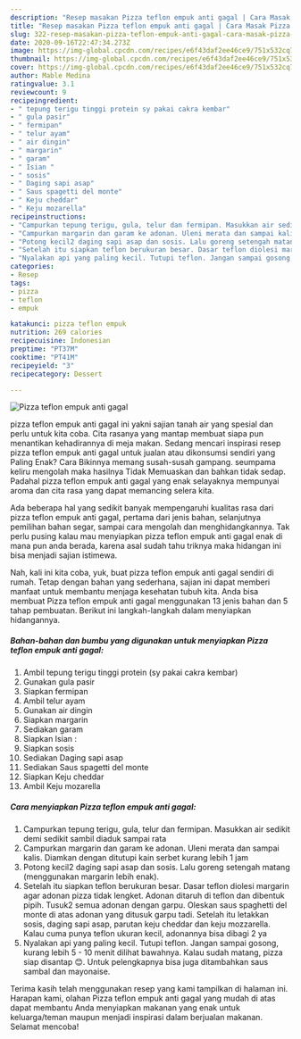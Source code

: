 ```yaml
---
description: "Resep masakan Pizza teflon empuk anti gagal | Cara Masak Pizza teflon empuk anti gagal Yang Bikin Ngiler"
title: "Resep masakan Pizza teflon empuk anti gagal | Cara Masak Pizza teflon empuk anti gagal Yang Bikin Ngiler"
slug: 322-resep-masakan-pizza-teflon-empuk-anti-gagal-cara-masak-pizza-teflon-empuk-anti-gagal-yang-bikin-ngiler
date: 2020-09-16T22:47:34.273Z
image: https://img-global.cpcdn.com/recipes/e6f43daf2ee46ce9/751x532cq70/pizza-teflon-empuk-anti-gagal-foto-resep-utama.jpg
thumbnail: https://img-global.cpcdn.com/recipes/e6f43daf2ee46ce9/751x532cq70/pizza-teflon-empuk-anti-gagal-foto-resep-utama.jpg
cover: https://img-global.cpcdn.com/recipes/e6f43daf2ee46ce9/751x532cq70/pizza-teflon-empuk-anti-gagal-foto-resep-utama.jpg
author: Mable Medina
ratingvalue: 3.1
reviewcount: 9
recipeingredient:
- " tepung terigu tinggi protein sy pakai cakra kembar"
- " gula pasir"
- " fermipan"
- " telur ayam"
- " air dingin"
- " margarin"
- " garam"
- " Isian "
- " sosis"
- " Daging sapi asap"
- " Saus spagetti del monte"
- " Keju cheddar"
- " Keju mozarella"
recipeinstructions:
- "Campurkan tepung terigu, gula, telur dan fermipan. Masukkan air sedikit demi sedikit sambil diaduk sampai rata"
- "Campurkan margarin dan garam ke adonan. Uleni merata dan sampai kalis. Diamkan dengan ditutupi kain serbet kurang lebih 1 jam"
- "Potong kecil2 daging sapi asap dan sosis. Lalu goreng setengah matang (menggunakan margarin lebih enak)."
- "Setelah itu siapkan teflon berukuran besar. Dasar teflon diolesi margarin agar adonan pizza tidak lengket. Adonan ditaruh di teflon dan dibentuk pipih. Tusuk2 semua adonan dengan garpu. Oleskan saus spaghetti del monte di atas adonan yang ditusuk garpu tadi. Setelah itu letakkan sosis, daging sapi asap, parutan keju cheddar dan keju mozzarella. Kalau cuma punya teflon ukuran kecil, adonannya bisa dibagi 2 ya"
- "Nyalakan api yang paling kecil. Tutupi teflon. Jangan sampai gosong, kurang lebih 5 - 10 menit dilihat bawahnya. Kalau sudah matang, pizza siap disantap 😊. Untuk pelengkapnya bisa juga ditambahkan saus sambal dan mayonaise."
categories:
- Resep
tags:
- pizza
- teflon
- empuk

katakunci: pizza teflon empuk 
nutrition: 269 calories
recipecuisine: Indonesian
preptime: "PT37M"
cooktime: "PT41M"
recipeyield: "3"
recipecategory: Dessert

---
```



![Pizza teflon empuk anti gagal](https://img-global.cpcdn.com/recipes/e6f43daf2ee46ce9/751x532cq70/pizza-teflon-empuk-anti-gagal-foto-resep-utama.jpg)


pizza teflon empuk anti gagal ini yakni sajian tanah air yang spesial dan perlu untuk kita coba. Cita rasanya yang mantap membuat siapa pun menantikan kehadirannya di meja makan.
Sedang mencari inspirasi resep pizza teflon empuk anti gagal untuk jualan atau dikonsumsi sendiri yang Paling Enak? Cara Bikinnya memang susah-susah gampang. seumpama keliru mengolah maka hasilnya Tidak Memuaskan dan bahkan tidak sedap. Padahal pizza teflon empuk anti gagal yang enak selayaknya mempunyai aroma dan cita rasa yang dapat memancing selera kita.

Ada beberapa hal yang sedikit banyak mempengaruhi kualitas rasa dari pizza teflon empuk anti gagal, pertama dari jenis bahan, selanjutnya pemilihan bahan segar, sampai cara mengolah dan menghidangkannya. Tak perlu pusing kalau mau menyiapkan pizza teflon empuk anti gagal enak di mana pun anda berada, karena asal sudah tahu triknya maka hidangan ini bisa menjadi sajian istimewa.




Nah, kali ini kita coba, yuk, buat pizza teflon empuk anti gagal sendiri di rumah. Tetap dengan bahan yang sederhana, sajian ini dapat memberi manfaat untuk membantu menjaga kesehatan tubuh kita. Anda bisa membuat Pizza teflon empuk anti gagal menggunakan 13 jenis bahan dan 5 tahap pembuatan. Berikut ini langkah-langkah dalam menyiapkan hidangannya.

<!--inarticleads1-->

##### Bahan-bahan dan bumbu yang digunakan untuk menyiapkan Pizza teflon empuk anti gagal:

1. Ambil  tepung terigu tinggi protein (sy pakai cakra kembar)
1. Gunakan  gula pasir
1. Siapkan  fermipan
1. Ambil  telur ayam
1. Gunakan  air dingin
1. Siapkan  margarin
1. Sediakan  garam
1. Siapkan  Isian :
1. Siapkan  sosis
1. Sediakan  Daging sapi asap
1. Sediakan  Saus spagetti del monte
1. Siapkan  Keju cheddar
1. Ambil  Keju mozarella




<!--inarticleads2-->

##### Cara menyiapkan Pizza teflon empuk anti gagal:

1. Campurkan tepung terigu, gula, telur dan fermipan. Masukkan air sedikit demi sedikit sambil diaduk sampai rata
1. Campurkan margarin dan garam ke adonan. Uleni merata dan sampai kalis. Diamkan dengan ditutupi kain serbet kurang lebih 1 jam
1. Potong kecil2 daging sapi asap dan sosis. Lalu goreng setengah matang (menggunakan margarin lebih enak).
1. Setelah itu siapkan teflon berukuran besar. Dasar teflon diolesi margarin agar adonan pizza tidak lengket. Adonan ditaruh di teflon dan dibentuk pipih. Tusuk2 semua adonan dengan garpu. Oleskan saus spaghetti del monte di atas adonan yang ditusuk garpu tadi. Setelah itu letakkan sosis, daging sapi asap, parutan keju cheddar dan keju mozzarella. Kalau cuma punya teflon ukuran kecil, adonannya bisa dibagi 2 ya
1. Nyalakan api yang paling kecil. Tutupi teflon. Jangan sampai gosong, kurang lebih 5 - 10 menit dilihat bawahnya. Kalau sudah matang, pizza siap disantap 😊. Untuk pelengkapnya bisa juga ditambahkan saus sambal dan mayonaise.




Terima kasih telah menggunakan resep yang kami tampilkan di halaman ini. Harapan kami, olahan Pizza teflon empuk anti gagal yang mudah di atas dapat membantu Anda menyiapkan makanan yang enak untuk keluarga/teman maupun menjadi inspirasi dalam berjualan makanan. Selamat mencoba!
